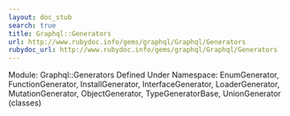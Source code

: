 ```yaml
---
layout: doc_stub
search: true
title: Graphql::Generators
url: http://www.rubydoc.info/gems/graphql/Graphql/Generators
rubydoc_url: http://www.rubydoc.info/gems/graphql/Graphql/Generators
---
```


Module: Graphql::Generators
Defined Under Namespace:
EnumGenerator, FunctionGenerator, InstallGenerator, InterfaceGenerator,
LoaderGenerator, MutationGenerator, ObjectGenerator, TypeGeneratorBase,
UnionGenerator (classes)

